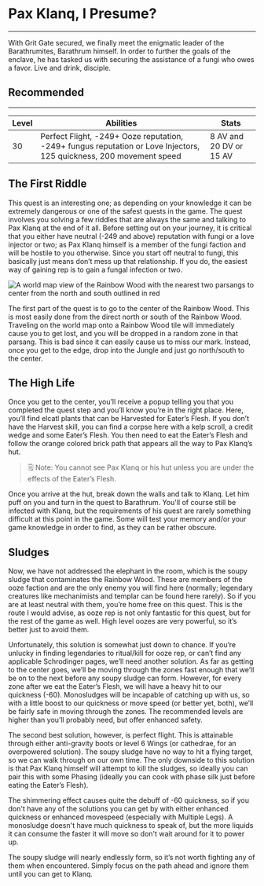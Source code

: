 # Pax Klanq, I Presume?

---

With Grit Gate secured, we finally meet the enigmatic leader of the Barathrumites, Barathrum himself. In order to further the goals of the enclave, he has tasked us with securing the assistance of a fungi who owes a favor. Live and drink, disciple.

<div class="section-info">

## Recommended

---

| Level | Abilities                                                                                                           | Stats                   |
| ----- | ------------------------------------------------------------------------------------------------------------------- | ----------------------- |
| 30    | Perfect Flight, -249+ Ooze reputation, -249+ fungus reputation or Love Injectors, 125 quickness, 200 movement speed | 8 AV and 20 DV or 15 AV |

</div>

## The First Riddle

This quest is an interesting one; as depending on your knowledge it can be extremely dangerous or one of the safest quests in the game. The quest involves you solving a few riddles that are always the same and talking to Pax Klanq at the end of it all. Before setting out on your journey, it is critical that you either have neutral (-249 and above) reputation with fungi or a love injector or two; as Pax Klanq himself is a member of the fungi faction and will be hostile to you otherwise. Since you start off neutral to fungi, this basically just means don’t mess up that relationship. If you do, the easiest way of gaining rep is to gain a fungal infection or two.

![A world map view of the Rainbow Wood with the nearest two parsangs to center from the north and south outlined in red]($assetsDir/images/quests/klanq-map.png)

The first part of the quest is to go to the center of the Rainbow Wood. This is most easily done from the direct north or south of the Rainbow Wood. Traveling on the world map onto a Rainbow Wood tile will immediately cause you to get lost, and you will be dropped in a random zone in that parsang. This is bad since it can easily cause us to miss our mark. Instead, once you get to the edge, drop into the Jungle and just go north/south to the center.

## The High Life

Once you get to the center, you’ll receive a popup telling you that you completed the quest step and you’ll know you’re in the right place. Here, you’ll find elcatl plants that can be Harvested for Eater’s Flesh. If you don’t have the Harvest skill, you can find a corpse here with a kelp scroll, a credit wedge and some Eater’s Flesh. You then need to eat the Eater’s Flesh and follow the orange colored brick path that appears all the way to Pax Klanq’s hut.

> 🗒️ Note: You cannot see Pax Klanq or his hut unless you are under the effects of the Eater’s Flesh.

Once you arrive at the hut, break down the walls and talk to Klanq. Let him puff on you and turn in the quest to Barathrum. You'll of course still be infected with Klanq, but the requirements of his quest are rarely something difficult at this point in the game. Some will test your memory and/or your game knowledge in order to find, as they can be rather obscure.

## Sludges

Now, we have not addressed the elephant in the room, which is the soupy sludge that contaminates the Rainbow Wood. These are members of the ooze faction and are the only enemy you will find here (normally; legendary creatures like mechanimists and templar can be found here rarely). So if you are at least neutral with them, you’re home free on this quest. This is the route I would advise, as ooze rep is not only fantastic for this quest, but for the rest of the game as well. High level oozes are very powerful, so it’s better just to avoid them.

Unfortunately, this solution is somewhat just down to chance. If you’re unlucky in finding legendaries to ritual/kill for ooze rep, or can’t find any applicable Schrodinger pages, we’ll need another solution. As far as getting to the center goes, we’ll be moving through the zones fast enough that we’ll be on to the next before any soupy sludge can form. However, for every zone after we eat the Eater’s Flesh, we will have a heavy hit to our quickness (-60). Monosludges will be incapable of catching up with us, so with a little boost to our quickness or move speed (or better yet, both), we’ll be fairly safe in moving through the zones. The recommended levels are higher than you’ll probably need, but offer enhanced safety.

The second best solution, however, is perfect flight. This is attainable through either anti-gravity boots or level 6 Wings (or cathedrae, for an overpowered solution). The soupy sludge have no way to hit a flying target, so we can walk through on our own time. The only downside to this solution is that Pax Klanq himself will attempt to kill the sludges, so ideally you can pair this with some Phasing (ideally you can cook with phase silk just before eating the Eater’s Flesh).

The shimmering effect causes quite the debuff of -60 quickness, so if you don't have any of the solutions you can get by with either enhanced quickness or enhanced movespeed (especially with Multiple Legs). A monosludge doesn't have much quickness to speak of, but the more liquids it can consume the faster it will move so don't wait around for it to power up.

The soupy sludge will nearly endlessly form, so it’s not worth fighting any of them when encountered. Simply focus on the path ahead and ignore them until you can get to Klanq.